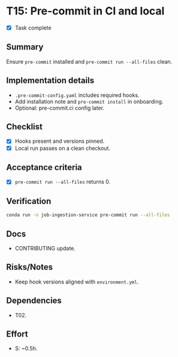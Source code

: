 # T15: Pre-commit in CI and local

- [x] Task complete

## Summary
Ensure `pre-commit` installed and `pre-commit run --all-files` clean.

## Implementation details
- `.pre-commit-config.yaml` includes required hooks.
- Add installation note and `pre-commit install` in onboarding.
- Optional: pre-commit.ci config later.

## Checklist
- [x] Hooks present and versions pinned.
- [x] Local run passes on a clean checkout.

## Acceptance criteria
- [x] `pre-commit run --all-files` returns 0.

## Verification
```bash
conda run -n job-ingestion-service pre-commit run --all-files
```

## Docs
- CONTRIBUTING update.

## Risks/Notes
- Keep hook versions aligned with `environment.yml`.

## Dependencies
- T02.

## Effort
- S: ~0.5h.
